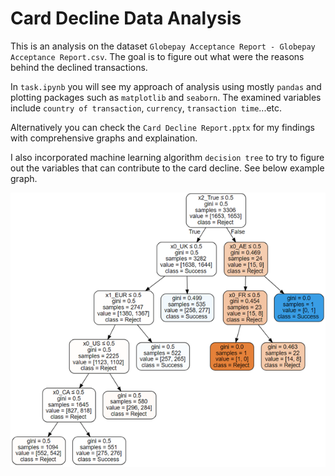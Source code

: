 # Card Decline Data Analysis

This is an analysis on the dataset `Globepay Acceptance Report - Globepay Acceptance Report.csv`.
The goal is to figure out what were the reasons behind the declined transactions.

In `task.ipynb` you will see my approach of analysis using mostly `pandas` and plotting packages such as `matplotlib` and `seaborn`. The examined variables include `country of transaction`, `currency`, `transaction time`...etc.

Alternatively you can check the `Card Decline Report.pptx` for my findings with comprehensive graphs and explaination.

I also incorporated machine learning algorithm `decision tree` to try to figure out the variables that can contribute to the card decline. See below example graph.


![image info](./graph/tree.png)